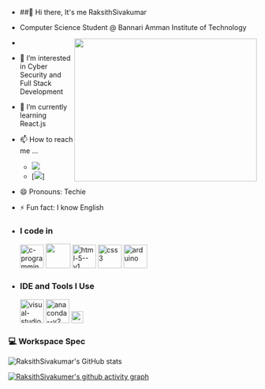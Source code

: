 - ##👋 Hi there, It's me RaksithSivakumar
  
- Computer Science Student @ Bannari Amman Institute of Technology
  
- <img align="right" width="370" height="290" src="https://i.pinimg.com/originals/47/f0/34/47f0342cec72b800463bf003eac1257e.gif">
  
- 👀 I’m interested in Cyber Security and Full Stack Development
  
- 🌱 I’m currently learning React.js
  
- 📫 How to reach me ...
  - [<img src="https://img.shields.io/badge/LinkedIn-0077B5?style=for-the-badge&logo=linkedin&logoColor=white" />](https://www.linkedin.com/in/hareesh-r/) 
  - [<img src = "https://img.shields.io/badge/Telegram-2CA5E0?style=for-the-badge&logo=telegram&logoColor=white"/>]
  
- 😄 Pronouns: Techie
  
- ⚡ Fun fact: I know English

- ### I code in
  <img width="48" height="48" src="https://img.icons8.com/fluency/48/c-programming.png" alt="c-programming"/> 
  <img height="50" width="50" src="https://img.icons8.com/color/48/000000/python.png" /> 
  <img width="48" height="48" src="https://img.icons8.com/color/48/html-5--v1.png" alt="html-5--v1"/> 
  <img width="48" height="48" src="https://img.icons8.com/fluency/48/css3.png" alt="css3"/> 
  <img width="48" height="48" src="https://img.icons8.com/fluency/48/arduino.png" alt="arduino"/> 

- ### IDE and Tools I Use
  <img width="48" height="48" src="https://img.icons8.com/fluency/48/visual-studio-code-2019.png" alt="visual-studio-code-2019"/> 
  <img width="48" height="48" src="https://img.icons8.com/fluency/48/anaconda--v2.png" alt="anaconda--v2"/> 
  <img width="24" height="24" src="https://img.icons8.com/external-tal-revivo-color-tal-revivo/24/external-figma-a-better-way-to-design-and-gather-feedback-all-in-one-place-logo-color-tal-revivo.png" alt="external-figma-a-better-way-to-design-and-gather-feedback-all-in-one-place-logo-color-tal-revivo"/> 

### 💻 Workspace Spec

![RaksithSivakumar's GitHub stats](https://github-readme-stats.vercel.app/api?username=RaksithSivakumar&theme=dark&show_icons=true&&hide=issues,contribs)

[![RaksithSivakumer's github activity graph](https://github-readme-activity-graph.vercel.app/graph?username=RaksithSivakumar&bg_color=000000&color=f8f7f7&line=0aff27&point=f8f6f6&area=true&hide_border=true)](https://github.com//github-readme-activity-graph)
